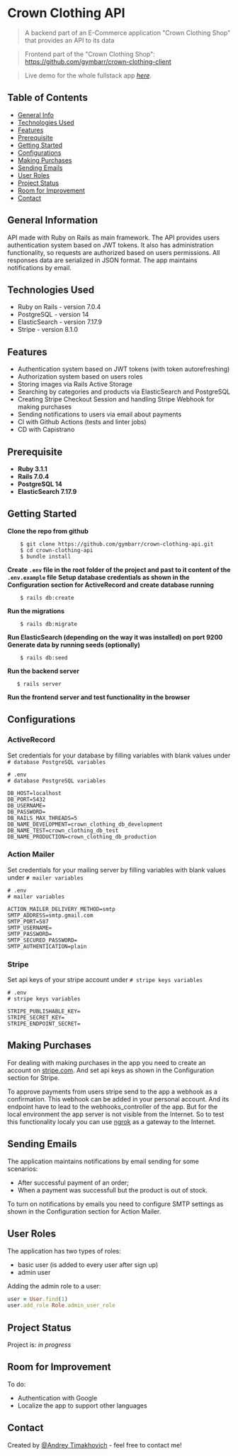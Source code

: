 # Crown Clothing API
> A backend part of an E-Commerce application "Crown Clothing Shop" that provides an API to its data

> Frontend part of the "Crown Clothing Shop": https://github.com/gymbarr/crown-clothing-client

> Live demo for the whole fullstack app [_here_](https://cosmic-sawine-9f1c88.netlify.app/).

## Table of Contents
* [General Info](#general-information)
* [Technologies Used](#technologies-used)
* [Features](#features)
* [Prerequisite](#prerequisite)
* [Getting Started](#getting-started)
* [Configurations](#configurations)
* [Making Purchases](#making-purchases)
* [Sending Emails](#sending-emails)
* [User Roles](#user-roles)
* [Project Status](#project-status)
* [Room for Improvement](#room-for-improvement)
* [Contact](#contact)


## General Information
API made with Ruby on Rails as main framework. The API provides users authentication system based on JWT tokens.
It also has administration functionality, so requests are authorized based on users permissions.
All responses data are serialized in JSON format.
The app maintains notifications by email.


## Technologies Used
- Ruby on Rails - version 7.0.4
- PostgreSQL - version 14
- ElasticSearch - version 7.17.9
- Stripe - version 8.1.0


## Features
- Authentication system based on JWT tokens (with token autorefreshing)
- Authorization system based on users roles
- Storing images via Rails Active Storage
- Searching by categories and products via ElasticSearch and PostgreSQL
- Creating Stripe Checkout Session and handling Stripe Webhook for making purchases
- Sending notifications to users via email about payments
- CI with Github Actions (tests and linter jobs)
- CD with Capistrano


## Prerequisite
- **Ruby 3.1.1**
- **Rails 7.0.4**
- **PostgreSQL 14**
- **ElasticSearch 7.17.9**


## Getting Started
**Clone the repo from github**

        $ git clone https://github.com/gymbarr/crown-clothing-api.git
        $ cd crown-clothing-api
        $ bundle install

**Create `.env` file in the root folder of the project and past to it content of the `.env.example` file**
**Setup database credentials as shown in the Configuration section for ActiveRecord and create database running**

        $ rails db:create

**Run the migrations**

        $ rails db:migrate

**Run ElasticSearch (depending on the way it was installed) on port 9200**
**Generate data by running seeds (optionally)**

        $ rails db:seed

**Run the backend server**

       $ rails server

**Run the frontend server and test functionality in the browser**


## Configurations
### ActiveRecord
Set credentials for your database by filling variables with blank values under `# database PostgreSQL variables`

```env
# .env
# database PostgreSQL variables

DB_HOST=localhost
DB_PORT=5432
DB_USERNAME=
DB_PASSWORD=
DB_RAILS_MAX_THREADS=5
DB_NAME_DEVELOPMENT=crown_clothing_db_development
DB_NAME_TEST=crown_clothing_db_test
DB_NAME_PRODUCTION=crown_clothing_db_production
```

### Action Mailer
Set credentials for your mailing server by filling variables with blank values under `# mailer variables`

```env
# .env
# mailer variables

ACTION_MAILER_DELIVERY_METHOD=smtp
SMTP_ADDRESS=smtp.gmail.com
SMTP_PORT=587
SMTP_USERNAME=
SMTP_PASSWORD=
SMTP_SECURED_PASSWORD=
SMTP_AUTHENTICATION=plain
```

### Stripe
Set api keys of your stripe account under `# stripe keys variables`

```env
# .env
# stripe keys variables

STRIPE_PUBLISHABLE_KEY=
STRIPE_SECRET_KEY=
STRIPE_ENDPOINT_SECRET=
```


## Making Purchases
For dealing with making purchases in the app you need to create an account on [stripe.com](https://stripe.com).
And set api keys as shown in the Configuration section for Stripe.

To approve payments from users stripe send to the app a webhook as a confirmation.
This webhook can be added in your personal account. And its endpoint have to lead to the webhooks_controller of the app.
But for the local environment the app server is not visible from the Internet.
So to test this functionality localy you can use [ngrok](https://ngrok.com) as a gateway to the Internet.


## Sending Emails
The application maintains notifications by email sending for some scenarios:
- After successful payment of an order;
- When a payment was successfull but the product is out of stock.

To turn on notifications by emails you need to configure SMTP settings as shown in the Configuration section for Action Mailer.


## User Roles
The application has two types of roles:
- basic user (is added to every user after sign up)
- admin user

Adding the admin role to a user:

```ruby
user = User.find(1)
user.add_role Role.admin_user_role
```


## Project Status
Project is: _in progress_


## Room for Improvement
To do:
- Authentication with Google
- Localize the app to support other languages


## Contact
Created by [@Andrey Timakhovich](https://www.linkedin.com/in/andrey-timakhovich/) - feel free to contact me!
